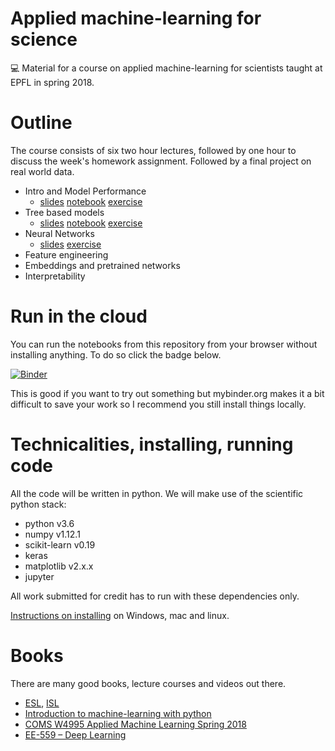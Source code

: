 # Applied machine-learning for science

💻 Material for a course on applied machine-learning for scientists taught at
EPFL in spring 2018.

# Outline

The course consists of six two hour lectures, followed by one hour to discuss
the week's homework assignment. Followed by a final project on real world data.

* Intro and Model Performance
    * [slides](https://rawgit.com/wildtreetech/advanced-computing-2018/master/index.html?p=lecture1.md) [notebook](https://mybinder.org/v2/gh/wildtreetech/advanced-computing-2018/master?filepath=%2Fmaterial%2Flecture-01%2Flecture.ipynb) [exercise](https://github.com/wildtreetech/advanced-computing-2018/blob/master/material/lecture-01/exercise.ipynb)
* Tree based models
    * [slides](https://rawgit.com/wildtreetech/advanced-computing-2018/master/index.html?p=lecture2.md) [notebook](https://mybinder.org/v2/gh/wildtreetech/advanced-computing-2018/master?filepath=%2Fmaterial%2Flecture-02%2Flecture.ipynb) [exercise](https://github.com/wildtreetech/advanced-computing-2018/blob/master/material/lecture-02/exercise.ipynb)
* Neural Networks
    * [slides](https://rawgit.com/wildtreetech/advanced-computing-2018/master/index.html?p=lecture3.md) [exercise](https://github.com/wildtreetech/advanced-computing-2018/blob/master/material/lecture-03/exercise.ipynb)
* Feature engineering
* Embeddings and pretrained networks
* Interpretability


# Run in the cloud

You can run the notebooks from this repository from your browser without
installing anything. To do so click the badge below.

[![Binder](https://mybinder.org/badge.svg)](https://mybinder.org/v2/gh/wildtreetech/advanced-computing-2018/master)

This is good if you want to try out something but mybinder.org makes it a
bit difficult to save your work so I recommend you still install things
locally.


# Technicalities, installing, running code

All the code will be written in python. We will make use of the scientific
python stack:

* python v3.6
* numpy v1.12.1
* scikit-learn v0.19
* keras
* matplotlib v2.x.x
* jupyter

All work submitted for credit has to run with these dependencies only.

[Instructions on installing](install.md) on Windows, mac and linux.


# Books

There are many good books, lecture courses and videos out there.

* [ESL], [ISL]
* [Introduction to machine-learning with python][IML]
* [COMS W4995 Applied Machine Learning Spring 2018](http://www.cs.columbia.edu/~amueller/comsw4995s18/)
* [EE-559 – Deep Learning](https://documents.epfl.ch/users/f/fl/fleuret/www/dlc/)

[ISL]: http://www-bcf.usc.edu/~gareth/ISL/
[ESL]: https://web.stanford.edu/~hastie/ElemStatLearn/index.html
[IML]: http://shop.oreilly.com/product/0636920030515.do
